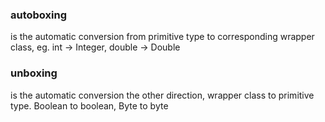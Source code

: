 ### autoboxing 
is the automatic conversion from primitive type to corresponding wrapper class, eg. int -> Integer, double -> Double

### unboxing 
is the automatic conversion the other direction, wrapper class to primitive type. Boolean to boolean, Byte to byte
